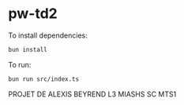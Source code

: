 # pw-td2

To install dependencies:

```bash
bun install
```

To run:

```bash
bun run src/index.ts
```

PROJET DE ALEXIS BEYREND L3 MIASHS SC MTS1 
